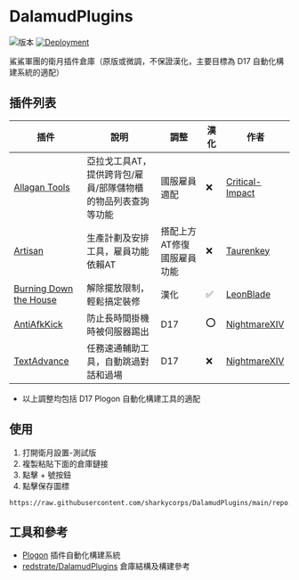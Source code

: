 # DalamudPlugins

![版本](https://img.shields.io/badge/%E5%BD%93%E5%89%8D%E7%89%88%E6%9C%AC-%E5%9B%BD%E6%9C%8D6.58-blue)
[![Deployment](https://github.com/sharkycorps/DalamudPlugins/actions/workflows/main.yml/badge.svg)](https://github.com/sharkycorps/DalamudPlugins/actions/workflows/main.yml)

鯊鯊軍團的衛月插件倉庫（原版或微調，不保證漢化，主要目標為 D17 自動化構建系統的適配）

## 插件列表

| 插件 | 說明 | 調整 | 漢化 | 作者 |
| - | - | - | - | - |
| [Allagan Tools](https://github.com/sharkycorps/InventoryTools) | 亞拉戈工具AT，提供跨背包/雇員/部隊儲物櫃的物品列表查詢等功能 | 國服雇員適配 | :x: | [Critical-Impact](https://github.com/Critical-Impact) |
| [Artisan](https://github.com/sharkycorps/Artisan) | 生產計劃及安排工具，雇員功能依賴AT | 搭配上方AT修復國服雇員功能 | :x: | [Taurenkey](https://github.com/Taurenkey) |
| [Burning Down the House](https://github.com/sharkycorps/BDTHPlugin) | 解除擺放限制，輕鬆搞定裝修 | 漢化 | :white_check_mark: | [LeonBlade](https://github.com/LeonBlade) |
| [AntiAfkKick](https://github.com/sharkycorps/AntiAfkKick) | 防止長時間掛機時被伺服器踢出 | D17 | :o: | [NightmareXIV](https://github.com/NightmareXIV) |
| [TextAdvance](https://github.com/sharkycorps/TextAdvance) | 任務速通輔助工具，自動跳過對話和過場 | D17 | :x: | [NightmareXIV](https://github.com/NightmareXIV) |

* 以上調整均包括 D17 Plogon 自動化構建工具的適配

## 使用

1. 打開衛月設置-測試版
2. 複製粘貼下面的倉庫鏈接
3. 點擊 + 號按鈕
4. 點擊保存圖標

```
https://raw.githubusercontent.com/sharkycorps/DalamudPlugins/main/repo.json
```

## 工具和參考

* [Plogon](https://github.com/goatcorp/Plogon) 插件自動化構建系統
* [redstrate/DalamudPlugins](https://github.com/redstrate/DalamudPlugins) 倉庫結構及構建參考